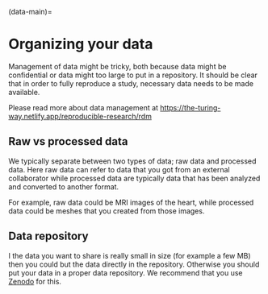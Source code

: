 (data-main)=
# Organizing your data

Management of data might be tricky, both because data might be confidential or data might too large to put in a repository. It should be clear that in order to fully reproduce a study, necessary data needs to be made available.

Please read more about data management at <https://the-turing-way.netlify.app/reproducible-research/rdm>

## Raw vs processed data
We typically separate between two types of data; raw data and processed data. Here raw data can refer to data that you got from an external collaborator while processed data are typically data that has been analyzed and converted to another format.

For example, raw data could be MRI images of the heart, while processed data could be meshes that you created from those images.

## Data repository

I the data you want to share is really small in size (for example a few MB) then you could but the data directly in the repository. Otherwise you should put your data in a proper data repository. We recommend that you use [Zenodo](https://zenodo.org) for this.
